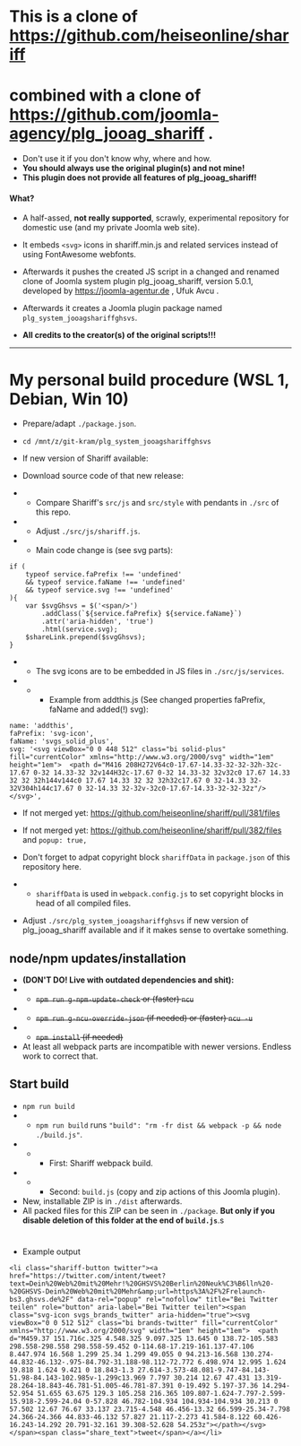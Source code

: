 # This is a clone of https://github.com/heiseonline/shariff
# combined with a clone of https://github.com/joomla-agency/plg_jooag_shariff .

- Don't use it if you don't know why, where and how.
- **You should always use the original plugin(s) and not mine!**
- **This plugin does not provide all features of plg_jooag_shariff!**

#### What?
- A half-assed, **not really supported**, scrawly, experimental repository for domestic use (and my private Joomla web site).
- It embeds `<svg>` icons in shariff.min.js and related services instead of using FontAwesome webfonts.
- Afterwards it pushes the created JS script in a changed and renamed clone of Joomla system plugin plg_jooag_shariff, version 5.0.1, developed by https://joomla-agentur.de , Ufuk Avcu .
- Afterwards it creates a Joomla plugin package named `plg_system_jooagshariffghsvs`.

- **All credits to the creator(s) of the original scripts!!!**

-----------------------------------------------------

# My personal build procedure (WSL 1, Debian, Win 10)
- Prepare/adapt `./package.json`.
- `cd /mnt/z/git-kram/plg_system_jooagshariffghsvs`

- If new version of Shariff available:
- Download source code of that new release:
- - Compare Shariff's `src/js` and `src/style` with pendants in `./src` of this repo.
- - Adjust `./src/js/shariff.js`.
- - Main code change is (see svg parts):

```
if (
	typeof service.faPrefix !== 'undefined'
	&& typeof service.faName !== 'undefined'
	&& typeof service.svg !== 'undefined'
){
	var $svgGhsvs = $('<span/>')
		.addClass(`${service.faPrefix} ${service.faName}`)
		.attr('aria-hidden', 'true')
		.html(service.svg);
	$shareLink.prepend($svgGhsvs);
}
```

- - The svg icons are to be embedded in JS files in `./src/js/services`.
- - - Example from addthis.js (See changed properties faPrefix, faName and added(!) svg):

```
name: 'addthis',
faPrefix: 'svg-icon',
faName: 'svgs_solid_plus',
svg: '<svg viewBox="0 0 448 512" class="bi solid-plus" fill="currentColor" xmlns="http://www.w3.org/2000/svg" width="1em" height="1em">  <path d="M416 208H272V64c0-17.67-14.33-32-32-32h-32c-17.67 0-32 14.33-32 32v144H32c-17.67 0-32 14.33-32 32v32c0 17.67 14.33 32 32 32h144v144c0 17.67 14.33 32 32 32h32c17.67 0 32-14.33 32-32V304h144c17.67 0 32-14.33 32-32v-32c0-17.67-14.33-32-32-32z"/></svg>',
```

- If not merged yet: https://github.com/heiseonline/shariff/pull/381/files
- If not merged yet: https://github.com/heiseonline/shariff/pull/382/files and `popup: true,`
- Don't forget to adpat copyright block `shariffData` in `package.json` of this repository here.
- - `shariffData` is used in `webpack.config.js` to set copyright blocks in head of all compiled files.

- Adjust `./src/plg_system_jooagshariffghsvs` if new version of plg_jooag_shariff available and if it makes sense to overtake something.

## node/npm updates/installation
- **(DON'T DO! Live with outdated dependencies and shit):**
- - <strike>`npm run g-npm-update-check` or (faster) `ncu`</strike>
- - <strike>`npm run g-ncu-override-json` (if needed) or (faster) `ncu -u`</strike>
- - <strike>`npm install` (if needed)</strike>
- At least all webpack parts are incompatible with newer versions. Endless work to correct that.

## Start build
- `npm run build`
- - `npm run build` runs `"build": "rm -fr dist && webpack -p && node ./build.js"`.
- - - First: Shariff webpack build.
- - - Second: `build.js` (copy and zip actions of this Joomla plugin).
- New, installable ZIP is in `./dist` afterwards.
- All packed files for this ZIP can be seen in `./package`. **But only if you disable deletion of this folder at the end of `build.js`**.s

#
- Example output

`<li class="shariff-button twitter"><a href="https://twitter.com/intent/tweet?text=Dein%20Web%20mit%20Mehr!%20GHSVS%20Berlin%20Neuk%C3%B6lln%20-%20GHSVS-Dein%20Web%20mit%20Mehr&amp;url=https%3A%2F%2Frelaunch-bs3.ghsvs.de%2F" data-rel="popup" rel="nofollow" title="Bei Twitter teilen" role="button" aria-label="Bei Twitter teilen"><span class="svg-icon svgs_brands_twitter" aria-hidden="true"><svg viewBox="0 0 512 512" class="bi brands-twitter" fill="currentColor" xmlns="http://www.w3.org/2000/svg" width="1em" height="1em">  <path d="M459.37 151.716c.325 4.548.325 9.097.325 13.645 0 138.72-105.583 298.558-298.558 298.558-59.452 0-114.68-17.219-161.137-47.106 8.447.974 16.568 1.299 25.34 1.299 49.055 0 94.213-16.568 130.274-44.832-46.132-.975-84.792-31.188-98.112-72.772 6.498.974 12.995 1.624 19.818 1.624 9.421 0 18.843-1.3 27.614-3.573-48.081-9.747-84.143-51.98-84.143-102.985v-1.299c13.969 7.797 30.214 12.67 47.431 13.319-28.264-18.843-46.781-51.005-46.781-87.391 0-19.492 5.197-37.36 14.294-52.954 51.655 63.675 129.3 105.258 216.365 109.807-1.624-7.797-2.599-15.918-2.599-24.04 0-57.828 46.782-104.934 104.934-104.934 30.213 0 57.502 12.67 76.67 33.137 23.715-4.548 46.456-13.32 66.599-25.34-7.798 24.366-24.366 44.833-46.132 57.827 21.117-2.273 41.584-8.122 60.426-16.243-14.292 20.791-32.161 39.308-52.628 54.253z"></path></svg></span><span class="share_text">tweet</span></a></li>`
